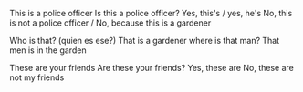 This is a police officer
Is this a police officer? Yes, this's / yes, he's
 No, this is not a police officer / No, because this is a gardener

Who is that? (quien es ese?) That is a gardener
where is that man? That men is in the garden

These are your friends
Are these your friends? Yes, these are 
No, these are not my friends
